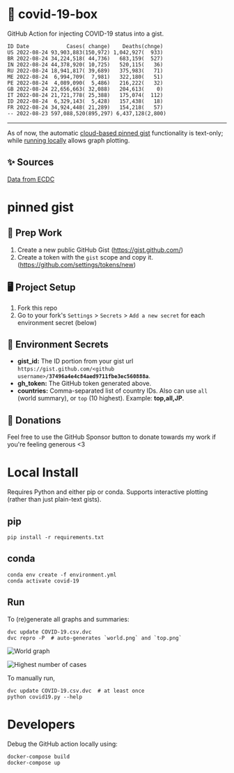 # 🏥 covid-19-box

GitHub Action for injecting COVID-19 status into a gist.

```
ID Date            Cases( change)    Deaths(chnge)
US 2022-08-24 93,903,883(150,972) 1,042,927(  933)
BR 2022-08-24 34,224,518( 44,736)   683,159(  527)
IN 2022-08-24 44,378,920( 10,725)   520,115(   36)
RU 2022-08-24 18,941,817( 39,689)   375,983(   71)
ME 2022-08-24  6,994,709(  7,981)   322,180(   51)
PE 2022-08-24  4,089,090(  5,486)   216,222(   32)
GB 2022-08-24 22,656,663( 32,088)   204,613(    0)
IT 2022-08-24 21,721,778( 25,388)   175,074(  112)
ID 2022-08-24  6,329,143(  5,428)   157,438(   18)
FR 2022-08-24 34,924,448( 21,289)   154,218(   57)
-- 2022-08-23 597,088,520(895,297) 6,437,128(2,800)
```

---

As of now, the automatic [cloud-based pinned gist](#pinned-gist) functionality is text-only;
while [running locally](#local-install) allows graph plotting.

## ✨ Sources

[Data from ECDC](https://www.ecdc.europa.eu/en/publications-data/download-todays-data-geographic-distribution-covid-19-cases-worldwide)

# pinned gist

## 🎒 Prep Work
1. Create a new public GitHub Gist (https://gist.github.com/)
1. Create a token with the `gist` scope and copy it. (https://github.com/settings/tokens/new)

## 🖥 Project Setup
1. Fork this repo
1. Go to your fork's `Settings` > `Secrets` > `Add a new secret` for each environment secret (below)

## 🤫 Environment Secrets
- **gist_id:** The ID portion from your gist url `https://gist.github.com/<github username>/`**`37496a4e4c84aed9711fbe3ec560888a`**.
- **gh_token:** The GitHub token generated above.
- **countries:** Comma-separated list of country IDs. Also can use `all` (world summary), or `top` (10 highest). Example: **top,all,JP**.

## 💸 Donations

Feel free to use the GitHub Sponsor button to donate towards my work if you're feeling generous <3

# Local Install

Requires Python and either pip or conda. Supports interactive plotting (rather than just plain-text gists).

## pip

```
pip install -r requirements.txt
```

## conda

```
conda env create -f environment.yml
conda activate covid-19
```

## Run

To (re)generate all graphs and summaries:

```
dvc update COVID-19.csv.dvc
dvc repro -P  # auto-generates `world.png` and `top.png`
```

![World graph](world.png)

![Highest number of cases](top.png)

To manually run,

```
dvc update COVID-19.csv.dvc  # at least once
python covid19.py --help
```

# Developers

Debug the GitHub action locally using:

```
docker-compose build
docker-compose up
```
